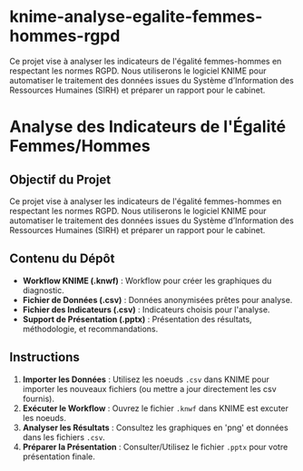 # knime-analyse-egalite-femmes-hommes-rgpd
Ce projet vise à analyser les indicateurs de l'égalité femmes-hommes en respectant les normes RGPD. Nous utiliserons le logiciel KNIME pour automatiser le traitement des données issues du Système d’Information des Ressources Humaines (SIRH) et préparer un rapport pour le cabinet.
# Analyse des Indicateurs de l'Égalité Femmes/Hommes

## Objectif du Projet
Ce projet vise à analyser les indicateurs de l'égalité femmes-hommes en respectant les normes RGPD. Nous utiliserons le logiciel KNIME pour automatiser le traitement des données issues du Système d’Information des Ressources Humaines (SIRH) et préparer un rapport pour le cabinet.

## Contenu du Dépôt
- **Workflow KNIME (.knwf)** : Workflow pour créer les graphiques du diagnostic.
- **Fichier de Données (.csv)** : Données anonymisées prêtes pour analyse.
- **Fichier des Indicateurs (.csv)** : Indicateurs choisis pour l'analyse.
- **Support de Présentation (.pptx)** : Présentation des résultats, méthodologie, et recommandations.

## Instructions
1. **Importer les Données** : Utilisez les noeuds `.csv` dans KNIME pour importer les nouveaux fichiers (ou mettre a jour directement les csv fournis).
2. **Exécuter le Workflow** : Ouvrez le fichier `.knwf` dans KNIME est excuter les noeuds.
3. **Analyser les Résultats** : Consultez les graphiques en 'png' et données dans les fichiers `.csv`.
4. **Préparer la Présentation** : Consulter/Utilisez le fichier `.pptx` pour votre présentation finale.

